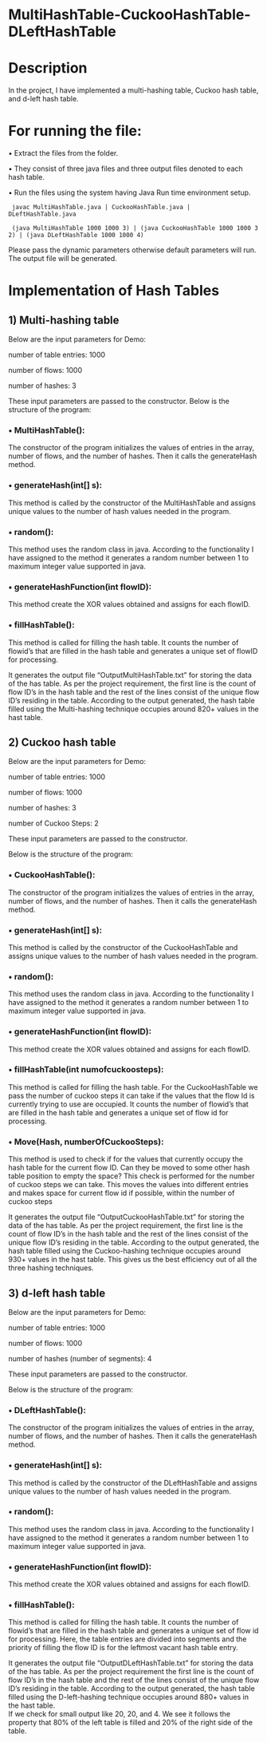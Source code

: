 # MultiHashTable-CuckooHashTable-DLeftHashTable

# Description
In the project, I have implemented a multi-hashing table, Cuckoo hash table, and d-left hash table.

# For running the file:
•	Extract the files from the folder.


•	They consist of three java files and three output files denoted to each hash table.


•	Run the files using the system having Java Run time environment setup. 


     javac MultiHashTable.java | CuckooHashTable.java | DLeftHashTable.java
     
     (java MultiHashTable 1000 1000 3) | (java CuckooHashTable 1000 1000 3 2) | (java DLeftHashTable 1000 1000 4)
     
Please pass the dynamic parameters otherwise default parameters will run.
The output file will be generated.

# Implementation of Hash Tables

## 1)	Multi-hashing table

Below are the input parameters for Demo: 

number of table entries: 1000

number of flows: 1000

number of hashes: 3

These input parameters are passed to the constructor.
Below is the structure of the program:

### •	MultiHashTable(): 
The constructor of the program initializes the values of entries in the array, number of flows, and the number of hashes. Then it calls the generateHash method.

### •	generateHash(int[] s): 
This method is called by the constructor of the MultiHashTable and assigns unique values to the number of hash values needed in the program.

### •	random(): 
This method uses the random class in java. According to the functionality I have assigned to the method it generates a random number between 1 to maximum integer value supported in java.

### •	generateHashFunction(int flowID): 
This method create the XOR values obtained and assigns for each flowID.

### •	fillHashTable(): 
This method is called for filling the hash table. It counts the number of flowid’s that are filled in the hash table and generates a unique set of flowID for processing.

It generates the output file “OutputMultiHashTable.txt” for storing the data of the has table. As per the project requirement, the first line is the count of flow ID’s in the hash table and the rest of the lines consist of the unique flow ID’s residing in the table. 
According to the output generated, the hash table filled using the Multi-hashing technique occupies around 820+ values in the hast table.

## 2)	Cuckoo hash table

Below are the input parameters for Demo: 

number of table entries: 1000

number of flows: 1000

number of hashes: 3

number of Cuckoo Steps: 2

These input parameters are passed to the constructor.

Below is the structure of the program:

### •	CuckooHashTable(): 
The constructor of the program initializes the values of entries in the array, number of flows, and the number of hashes. Then it calls the generateHash method.

### •	generateHash(int[] s): 
This method is called by the constructor of the CuckooHashTable and assigns unique values to the number of hash values needed in the program.

### •	random(): 
This method uses the random class in java. According to the functionality I have assigned to the method it generates a random number between 1 to maximum integer value supported in java.

### •	generateHashFunction(int flowID): 
This method create the XOR values obtained and assigns for each flowID.

### •	fillHashTable(int numofcuckoosteps): 
This method is called for filling the hash table. For the CuckooHashTable we pass the number of cuckoo steps it can take if the values that the flow Id is currently trying to use are occupied. It counts the number of flowid’s that are filled in the hash table and generates a unique set of flow id for processing.

### •	Move(Hash, numberOfCuckooSteps): 
This method is used to check if for the values that currently occupy the hash table for the current flow ID. Can they be moved to some other hash table position to empty the space? This check is performed for the number of cuckoo steps we can take. This moves the values into different entries and makes space for current flow id if possible, within the number of cuckoo steps

It generates the output file “OutputCuckooHashTable.txt” for storing the data of the has table. As per the project requirement, the first line is the count of flow ID’s in the hash table and the rest of the lines consist of the unique flow ID’s residing in the table. 
According to the output generated, the hash table filled using the Cuckoo-hashing technique occupies around 930+ values in the hast table. This gives us the best efficiency out of all the three hashing techniques. 

## 3)	d-left hash table

Below are the input parameters for Demo: 

number of table entries: 1000

number of flows: 1000

number of hashes (number of segments): 4

These input parameters are passed to the constructor.

Below is the structure of the program:

### •	DLeftHashTable(): 
The constructor of the program initializes the values of entries in the array, number of flows, and the number of hashes. Then it calls the generateHash method.

### •	generateHash(int[] s): 
This method is called by the constructor of the DLeftHashTable and assigns unique values to the number of hash values needed in the program.

### •	random(): 
This method uses the random class in java. According to the functionality I have assigned to the method it generates a random number between 1 to maximum integer value supported in java.

### •	generateHashFunction(int flowID): 
This method create the XOR values obtained and assigns for each flowID.

### •	fillHashTable(): 
This method is called for filling the hash table. It counts the number of flowid’s that are filled in the hash table and generates a unique set of flow id for processing. Here, the table entries are divided into segments and the priority of filling the flow ID is for the leftmost vacant hash table entry.

It generates the output file “OutputDLeftHashTable.txt” for storing the data of the has table. As per the project requirement the first line is the count of flow ID’s in the hash table and the rest of the lines consist of the unique flow ID’s residing in the table. 
According to the output generated, the hash table filled using the D-left-hashing technique occupies around 880+ values in the hast table.  
If we check for small output like 20, 20, and 4. We see it follows the property that 80% of the left table is filled and 20% of the right side of the table.
